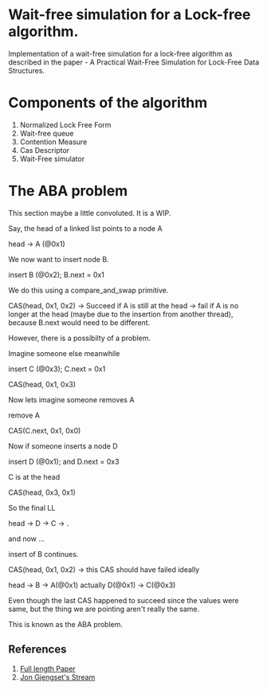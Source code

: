 # Wait-free simulation for a Lock-free algorithm.

Implementation of a wait-free simulation for a lock-free algorithm as described in the paper - A Practical Wait-Free Simulation for Lock-Free Data Structures. 

# Components of the algorithm
1. Normalized Lock Free Form
2. Wait-free queue
3. Contention Measure
4. Cas Descriptor
5. Wait-Free simulator

# The ABA problem

This section maybe a little convoluted. It is a WIP.

Say, the head of a linked list points to a node A

head -> A (@0x1)

We now want to insert node B.

insert B (@0x2); B.next = 0x1

We do this using a compare_and_swap primitive.

CAS(head, 0x1, 0x2)
    -> Succeed if A is still at the head
    -> fail if A is no longer at the head (maybe due to the insertion from another thread), because B.next would need to be different.

However, there is a possibilty of a problem.

Imagine someone else meanwhile 

insert C (@0x3); C.next = 0x1

CAS(head, 0x1, 0x3)

Now lets imagine someone removes A

remove A

CAS(C.next, 0x1, 0x0)

Now if someone inserts a node D

insert D (@0x1); and D.next = 0x3

C is at the head

CAS(head, 0x3, 0x1)

So the final LL

head -> D -> C -> .

and now ...

insert of B continues.

CAS(head, 0x1, 0x2)
-> this CAS should have failed ideally

head -> B -> A(@0x1) actually D(@0x1) -> C(@0x3)

Even though the last CAS happened to succeed since the values were same, but the thing we are pointing aren't really the same.

This is known as the ABA problem. 

## References
1. [Full length Paper](http://cs.technion.ac.il/~erez/Papers/wf-simulation-full.pdf)
2. [Jon Gjengset's Stream](https://youtube.com/watch?v=Bw8-vvtA-E8&list=TLPQMTMwNzIwMjFtX6aDZ-oy3Q&index=4) 
